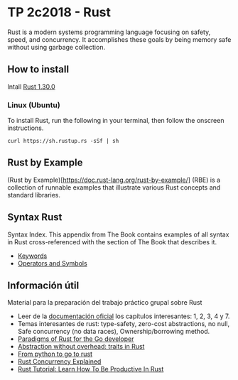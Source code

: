# TP 2c2018 - Rust

Rust is a modern systems programming language focusing on safety, speed, and concurrency. It accomplishes these goals by being memory safe without using garbage collection.

## How to install

Intall [Rust 1.30.0](https://www.rust-lang.org/en-US/install.html)

### Linux (Ubuntu)

To install Rust, run the following in your terminal, then follow the onscreen instructions.

```
curl https://sh.rustup.rs -sSf | sh
```

## Rust by Example

(Rust by Example)[https://doc.rust-lang.org/rust-by-example/] (RBE) is a collection of runnable examples that illustrate various Rust concepts and standard libraries.
	
## Syntax Rust

Syntax Index. This appendix from The Book contains examples of all syntax in Rust cross-referenced with the section of The Book that describes it.

* [Keywords](https://doc.rust-lang.org/book/second-edition/appendix-01-keywords.html#appendix-a-keywords)
* [Operators and Symbols](https://doc.rust-lang.org/book/second-edition/appendix-02-operators.html)


## Información útil

Material para la preparación del trabajo práctico grupal sobre Rust

* Leer de la [documentación oficial](https://doc.rust-lang.org/book/second-edition/foreword.html) los capítulos interesantes: 1, 2, 3, 4 y 7.
* Temas interesantes de rust: type-safety, zero-cost abstractions, no null, Safe concurrency (no data races), Ownership/borrowing method.
* [Paradigms of Rust for the Go developer](https://medium.com/@deckarep/paradigms-of-rust-for-the-go-developer-210f67cd6a29)
* [Abstraction without overhead: traits in Rust](https://blog.rust-lang.org/2015/05/11/traits.html)
* [From python to go to rust](http://tech.allo-media.net/point/of/view/2018/03/22/from-python-to-go-to-rust.html)
* [Rust Concurrency Explained](https://www.youtube.com/watch?v=Dbytx0ivH7Q)
* [Rust Tutorial: Learn How To Be Productive In Rust](https://www.youtube.com/watch?v=waC2wgknY0s)

